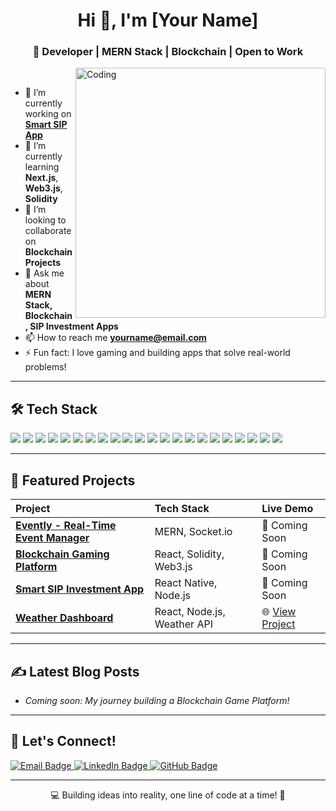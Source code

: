 <h1 align="center">Hi 👋, I'm [Your Name]</h1>
<h3 align="center">🚀 Developer | MERN Stack | Blockchain | Open to Work</h3>

<img align="right" alt="Coding" width="400" src="https://cdn.dribbble.com/users/1059583/screenshots/4171367/coding-freak.gif">

<br />

- 🔭 I’m currently working on **[Smart SIP App](https://github.com/yourusername/smart-sip-app)**  
- 🌱 I’m currently learning **Next.js**, **Web3.js**, **Solidity**  
- 👯 I’m looking to collaborate on **Blockchain Projects**  
- 💬 Ask me about **MERN Stack, Blockchain, SIP Investment Apps**  
- 📫 How to reach me **yourname@email.com**  
- ⚡ Fun fact: I love gaming and building apps that solve real-world problems!

---

## 🛠️ Tech Stack

<p align="left"> <!-- Programming Languages --> <img src="https://img.shields.io/badge/JavaScript-F7DF1E?style=for-the-badge&logo=javascript&logoColor=black"/> <img src="https://img.shields.io/badge/TypeScript-007ACC?style=for-the-badge&logo=typescript&logoColor=white"/> <img src="https://img.shields.io/badge/Python-3776AB?style=for-the-badge&logo=python&logoColor=white"/> <!-- Frontend Development --> <img src="https://img.shields.io/badge/React-20232A?style=for-the-badge&logo=react&logoColor=61DAFB"/> <img src="https://img.shields.io/badge/Next.js-000000?style=for-the-badge&logo=nextdotjs&logoColor=white"/> <img src="https://img.shields.io/badge/HTML5-E34F26?style=for-the-badge&logo=html5&logoColor=white"/> <img src="https://img.shields.io/badge/CSS3-1572B6?style=for-the-badge&logo=css3&logoColor=white"/> <img src="https://img.shields.io/badge/TailwindCSS-06B6D4?style=for-the-badge&logo=tailwindcss&logoColor=white"/> <img src="https://img.shields.io/badge/Bootstrap-563D7C?style=for-the-badge&logo=bootstrap&logoColor=white"/> <!-- Backend Development --> <img src="https://img.shields.io/badge/Node.js-339933?style=for-the-badge&logo=nodedotjs&logoColor=white"/> <img src="https://img.shields.io/badge/Express.js-000000?style=for-the-badge&logo=express&logoColor=white"/> <img src="https://img.shields.io/badge/MongoDB-47A248?style=for-the-badge&logo=mongodb&logoColor=white"/> <img src="https://img.shields.io/badge/MySQL-00758F?style=for-the-badge&logo=mysql&logoColor=white"/> <!-- Blockchain --> <img src="https://img.shields.io/badge/Solidity-363636?style=for-the-badge&logo=solidity&logoColor=white"/> <img src="https://img.shields.io/badge/Web3.js-F16822?style=for-the-badge&logo=web3dotjs&logoColor=white"/> <!-- Mobile App Development --> <img src="https://img.shields.io/badge/React_Native-20232A?style=for-the-badge&logo=react&logoColor=61DAFB"/> <!-- Cloud & DevOps --> <img src="https://img.shields.io/badge/AWS-232F3E?style=for-the-badge&logo=amazonaws&logoColor=white"/> <img src="https://img.shields.io/badge/Firebase-FFCA28?style=for-the-badge&logo=firebase&logoColor=black"/> <!-- Tools --> <img src="https://img.shields.io/badge/Git-F05032?style=for-the-badge&logo=git&logoColor=white"/> <img src="https://img.shields.io/badge/GitHub-181717?style=for-the-badge&logo=github&logoColor=white"/> <img src="https://img.shields.io/badge/VS_Code-007ACC?style=for-the-badge&logo=visualstudiocode&logoColor=white"/> <img src="https://img.shields.io/badge/Postman-FF6C37?style=for-the-badge&logo=postman&logoColor=white"/> </p>

---

## 📂 Featured Projects

| Project | Tech Stack | Live Demo |
|:--------|:-----------|:----------|
| **[Evently - Real-Time Event Manager](https://github.com/yourusername/evently)** | MERN, Socket.io | 🚀 Coming Soon |
| **[Blockchain Gaming Platform](https://github.com/yourusername/blockchain-gaming-platform)** | React, Solidity, Web3.js | 🚀 Coming Soon |
| **[Smart SIP Investment App](https://github.com/yourusername/smart-sip-app)** | React Native, Node.js | 🚀 Coming Soon |
| **[Weather Dashboard](https://github.com/yourusername/weather-dashboard)** | React, Node.js, Weather API | 🌐 [View Project](#) |

---

## ✍️ Latest Blog Posts
<!-- BLOG-POST-LIST:START -->
- *Coming soon: My journey building a Blockchain Game Platform!*
<!-- BLOG-POST-LIST:END -->

---

## 🤝 Let's Connect!

<p align="left">
  <a href="mailto:tapeshs1134@email.com">
    <img src="https://img.shields.io/badge/email-D14836?style=for-the-badge&logo=gmail&logoColor=white" alt="Email Badge"/>
  </a>
  <a href="https://linkedin.com/in/tapesh-sharma-7a1816256">
    <img src="https://img.shields.io/badge/linkedin-0077B5?style=for-the-badge&logo=linkedin&logoColor=white" alt="LinkedIn Badge"/>
  </a>
  <a href="https://github.com/tapesh1134">
    <img src="https://img.shields.io/badge/github-181717?style=for-the-badge&logo=github&logoColor=white" alt="GitHub Badge"/>
  </a>
</p>

---

<p align="center">💻 Building ideas into reality, one line of code at a time! 🚀</p>
